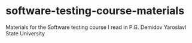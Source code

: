 # software-testing-course-materials
Materials for the Software testing course I read in P.G. Demidov Yaroslavl State University
